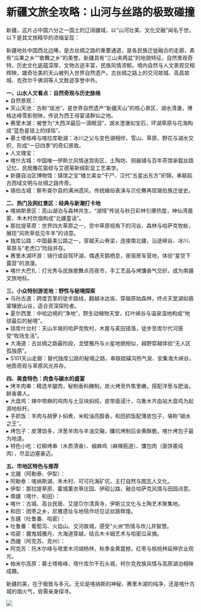 # 新疆文旅全攻略：山河与丝路的极致碰撞  

新疆，这片占中国六分之一国土的辽阔疆域，以“山河壮美、文化交融”闻名于世。以下是其文旅精华的浓缩呈现：  
  
新疆地处中国西北边陲，是古丝绸之路的重要通道，是各民族迁徙融合的走廊，素有“瓜果之乡”“歌舞之乡”的美誉。新疆具有“三山夹两盆”的地貌特征，自然景观奇特，历史文化底蕴深厚，文物古迹丰富，民族风情浓郁。境内自然与人文景观交相辉映，雄奇壮美的天山被列入世界自然遗产。古丝绸之路上的交河故城、高昌故城、克孜尔千佛洞等人文胜迹享誉中外。  

**一、山水人文看点：自然奇观与历史脉络**  
▸ 自然景观：  
▸ 天山天池：古称“瑶池”，是世界自然遗产“新疆天山”的核心景区，湖水清澈，博格达峰雪影倒映，传说为西王母宴请群仙之地。  
▸ 赛里木湖：被誉为“大西洋最后一滴眼泪”，湖水澄澈如宝石，环湖草原与花海构成“蓝色星球上的绿毯”。  
▸ 慕士塔格峰与喀拉库勒湖：冰川之父与变色湖相伴，雪山、草原、野花与湖水交织，形成“一日四季”的奇幻景致。  
▸ 人文瑰宝：  
▸ 喀什古城：中国唯一伊斯兰风情迷宫街区，土陶坊、铜器铺与百年茶馆承载丝路记忆，民居雕花窗棂与艾德莱斯绸彰显工艺美学。  
▸ 新疆自治区博物馆：镇馆之宝“楼兰美女”干尸、汉代“五星出东方”织锦，串联起古西域文明与丝绸之路传奇。  
▸ 锡伯古城：察布查尔县的满洲遗风，传统婚俗表演与贝伦舞再现锡伯族迁徙史。  

**二、热门及网红景区：经典与新潮打卡地**  
▸ 喀纳斯景区：高山湖泊与森林共生，“湖怪”传说与秋日彩林引爆热度，神仙湾晨雾、禾木村炊烟构成“北疆童话”。  
▸ 那拉提草原：世界四大草原之一，空中草原视角下的河谷、森林与哈萨克牧帐，展现“风吹草低见牛羊”的诗意。  
▸ 独库公路：中国最美公路之一，穿越天山脊梁，连接南北疆，沿途峡谷、冰川、草原与“老虎口”险段并存。  
▸ 赛里木湖环游：骑行或自驾环湖，偶遇天鹅栖息，夜宿房车营地，体验“星空下露营”的浪漫。  
▸ 喀什大巴扎：灯光秀与民族歌舞点亮夜市，手工艺品与烤馕香气交织，成为南疆文旅地标。  

**三、小众特别游览地：野性与秘境探索**  
▸ 乌孙古道：跨度百里的徒步路线，翻越冰达坂、穿越原始森林，终点天堂湖如翡翠镶嵌山谷，适合资深探险者。  
▸ 夏尔西里：中哈边境的“净地”，野生动植物天堂，红叶峡谷与温泉湿地构成“地球最后的秘境”。  
▸ 琼库什台村：天山半坡的哈萨克牧村，木屋与麦田错落，徒步至库尔代河感受“牧场生活”。  
▸ 大海道：古丝绸之路最险段，戈壁雅丹与火星地貌相似，越野穿越体验“无人区孤独感”。  
▸ S101天山走廊：替代独库公路的秘境之路，串联硫磺沟热气泉、安集海大峡谷，地质奇观与草原风光并存。  

**四、美食特色：肉食与碳水的盛宴**  
▸ 烤羊肉串：精选羊腿肉，秘制香料腌制，炭火烤至外焦里嫩，搭配洋葱与肥油，鲜香袭人。  
▸ 大盘鸡：辣中带麻的鸡肉与土豆块焖炖，皮带面浸汁，乌鲁木齐血站大盘鸡为起源地标杆。  
▸ 手抓饭：羊肉与胡萝卜焖煮，米粒油亮醇香，和田抓饭配薄皮包子，堪称“碳水之王”。  
▸ 烤包子：皮薄馅多，洋葱羊肉与羊油交融，饢坑烤制后金黄酥脆，喀什烤包子最为地道。  
▸ 特色小吃：红柳烤串（木质清香）、椒麻鸡（麻辣筋道）、馕包肉（面饼裹炖肉），尽显边塞豪迈。  

**五、市地区特色与推荐**  
▸ 北疆（阿勒泰、伊犁）：  
▸ 阿勒泰：喀纳斯湖、禾木村、可可托海矿坑，主打自然与图瓦人文化。  
▸ 伊犁：那拉提草原、霍城薰衣草庄园、伊昭公路，融合哈萨克风情与田园诗意。  
▸ 南疆（喀什、和田）：  
▸ 喀什：古城、高台民居、艾提尕尔清真寺，伊斯兰文化与土陶艺术聚集地。  
▸ 和田：团枣之乡，尼雅遗址与地毯作坊见证丝路辉煌。  
▸ 东疆（吐鲁番、哈密）：  
▸ 吐鲁番：葡萄沟、火焰山、交河故城，感受“火洲”热情与坎儿井智慧。  
▸ 哈密：魔鬼城雅丹、大海道穿越，结合木卡姆艺术与哈密瓜采摘。  
▸ 西疆（阿克苏、克州）：  
▸ 阿克苏：托木尔峰与塔里木河胡杨林，秋季金黄震撼，红枣与核桃林延伸农业观光。  
▸ 帕米尔高原：慕士塔格峰、塔什库尔干石头城，柯尔克孜族风情与高原湖泊相映成趣。  

新疆的美，在于极致与多元。无论是喀纳斯的神秘、赛里木湖的纯净，还是喀什古城的烟火气，皆需亲身探寻。  
  
![](https://boot-img.xuexi.cn/image/1005/process/f6cee2a4a9d54aa2b3d82f677935d521.jpg)